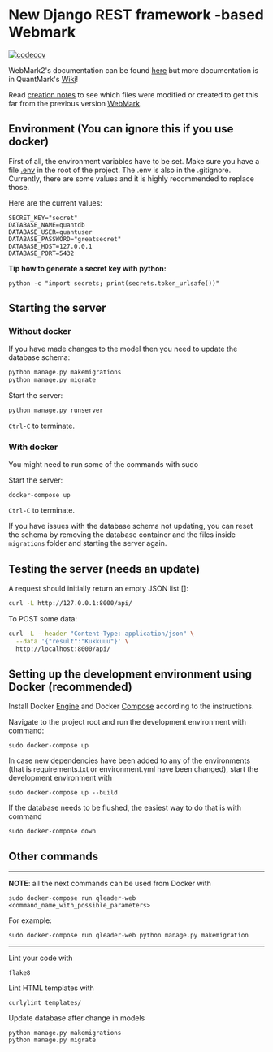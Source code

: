 # New Django REST framework -based Webmark

[![codecov](https://codecov.io/gh/quantum-ohtu/WebMark2/branch/main/graph/badge.svg?token=CJBQEREUOW)](https://codecov.io/gh/quantum-ohtu/WebMark2)

WebMark2's documentation can be found [here](https://github.com/quantum-ohtu/WebMark2/tree/develop/documentation) but more documentation is in QuantMark's [Wiki](https://github.com/quantum-ohtu/QuantMark/wiki)!

Read [creation notes](documentation/CreationNotes.md) to see which files were modified or created to get this far from the previous version [WebMark](https://github.com/quantum-ohtu/WebMark).

## Environment (You can ignore this if you use docker)

First of all, the environment variables have to be set. Make sure you have a file [.env](https://github.com/quantum-ohtu/WebMark2/blob/main/.env) in the root of the project. The .env is also in the .gitignore. Currently, there are some values and it is highly recommended to replace those.

Here are the current values:
```
SECRET_KEY="secret"
DATABASE_NAME=quantdb
DATABASE_USER=quantuser
DATABASE_PASSWORD="greatsecret"
DATABASE_HOST=127.0.0.1
DATABASE_PORT=5432
```

__Tip how to generate a secret key with python:__

```
python -c "import secrets; print(secrets.token_urlsafe())"
```

## Starting the server

### Without docker

If you have made changes to the model then you need to update the database schema:

```bash
python manage.py makemigrations
python manage.py migrate
```

Start the server:

```bash
python manage.py runserver
```

`Ctrl-C` to terminate.

### With docker

You might need to run some of the commands with sudo

Start the server:
```
docker-compose up
```
`Ctrl-C` to terminate.

If you have issues with the database schema not updating, you can reset the schema by removing the database container and the files inside `migrations` folder and starting the server again.

## Testing the server (needs an update)

A request should initially return an empty JSON list []:

```bash
curl -L http://127.0.0.1:8000/api/
```

To POST some data:

```bash
curl -L --header "Content-Type: application/json" \
  --data '{"result":"Kukkuuu"}' \
  http://localhost:8000/api/
```

## Setting up the development environment using Docker (recommended)

Install Docker [Engine](https://docs.docker.com/engine/install/) and Docker [Compose](https://docs.docker.com/compose/install/) according to the instructions.

Navigate to the project root and run the development environment with command:
```
sudo docker-compose up
```
In case new dependencies have been added to any of the environments (that is requirements.txt or environment.yml have been changed), start the development environment with
```
sudo docker-compose up --build
```
If the database needs to be flushed, the easiest way to do that is with command
```
sudo docker-compose down
```

## Other commands

---
**NOTE**: all the next commands can be used from Docker with
```
sudo docker-compose run qleader-web <command_name_with_possible_parameters>
```
For example:
```
sudo docker-compose run qleader-web python manage.py makemigration
```
---
Lint your code with
```
flake8
```

Lint HTML templates with
```
curlylint templates/
```

Update database after change in models
```
python manage.py makemigrations
python manage.py migrate
```
